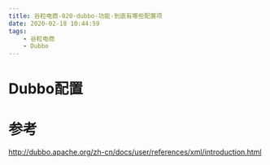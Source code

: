 ```yaml
---
title: 谷粒电商-020-dubbo-功能-到底有哪些配置项
date: 2020-02-18 10:44:59
tags:
    - 谷粒电商
    - Dubbo
---
```


# Dubbo配置




# 参考
http://dubbo.apache.org/zh-cn/docs/user/references/xml/introduction.html
